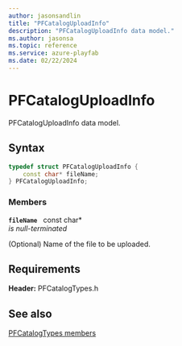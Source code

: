 ```yaml
---
author: jasonsandlin
title: "PFCatalogUploadInfo"
description: "PFCatalogUploadInfo data model."
ms.author: jasonsa
ms.topic: reference
ms.service: azure-playfab
ms.date: 02/22/2024
---
```


# PFCatalogUploadInfo  

PFCatalogUploadInfo data model.  

## Syntax  
  
```cpp
typedef struct PFCatalogUploadInfo {  
    const char* fileName;  
} PFCatalogUploadInfo;  
```
  
### Members  
  
**`fileName`** &nbsp; const char*  
*is null-terminated*  
  
(Optional) Name of the file to be uploaded.
  
  
## Requirements  
  
**Header:** PFCatalogTypes.h
  
## See also  
[PFCatalogTypes members](../pfcatalogtypes_members.md)  

  
  

